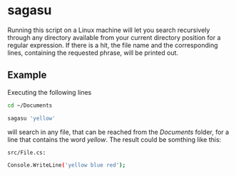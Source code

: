 # sagasu

Running this script on a Linux machine will let you search recursively through any directory available from your current directory position for a regular expression. If there is a hit, the file name and the corresponding lines, containing the requested phrase, will be printed out.

## Example

Executing the following lines
```sh
cd ~/Documents

sagasu 'yellow'
```

will search in any file, that can be reached from the _Documents_ folder, for a line that contains the word *_yellow_*.
The result could be somthing like this:
```sh
src/File.cs:

Console.WriteLine('yellow blue red');
```


